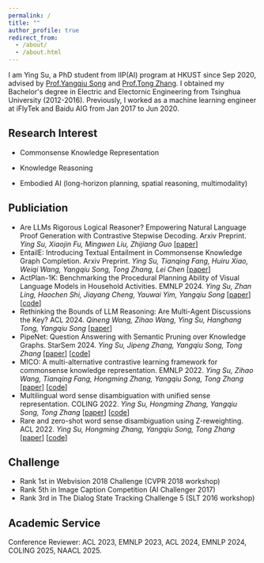 ```yaml
---
permalink: /
title: ""
author_profile: true
redirect_from: 
  - /about/
  - /about.html
---
```


I am Ying Su, a PhD student from IIP(AI) program at HKUST since Sep 2020, advised by [Prof.Yangqiu Song](https://www.cse.ust.hk/~yqsong/) and [Prof.Tong Zhang](https://tongzhang-ml.org/group.html). I obtained my Bachelor's degree in Electric and Electornic Engineering from Tsinghua University (2012-2016). Previously, I worked as a machine learning engineer at iFlyTek and Baidu AIG from Jan 2017 to Jun 2020.

Research Interest
------
- Commonsense Knowledge Representation
* Knowledge Reasoning
+ Embodied AI (long-horizon planning, spatial reasoning, multimodality)


Publiciation
------
- Are LLMs Rigorous Logical Reasoner? Empowering Natural Language Proof Generation with Contrastive Stepwise Decoding. Arxiv Preprint. _Ying Su, Xiaojin Fu, Mingwen Liu, Zhijiang Guo_ \[[paper](https://arxiv.org/pdf/2311.06736)\]
- EntailE: Introducing Textual Entailment in Commonsense Knowledge Graph Completion. Arxiv Preprint. _Ying Su, Tianqing Fang, Huiru Xiao, Weiqi Wang, Yangqiu Song, Tong Zhang, Lei Chen_ \[[paper](https://arxiv.org/pdf/2402.09666)\]
- ActPlan-1K: Benchmarking the Procedural Planning Ability of Visual Language Models in Household Activities. EMNLP 2024. _Ying Su, Zhan Ling, Haochen Shi, Jiayang Cheng, Yauwai Yim, Yangqiu Song_ \[[paper](https://arxiv.org/pdf/2410.03907)\] \[[code](https://github.com/HKUST-KnowComp/ActPlan-1K)\]
- Rethinking the Bounds of LLM Reasoning: Are Multi-Agent Discussions the Key? ACL 2024. _Qineng Wang, Zihao Wang, Ying Su, Hanghang Tong, Yangqiu Song_ \[[paper](https://aclanthology.org/2024.acl-long.331.pdf)\]
- PipeNet: Question Answering with Semantic Pruning over Knowledge Graphs. StarSem 2024. _Ying Su, Jipeng Zhang, Yangqiu Song, Tong Zhang_ \[[paper](https://aclanthology.org/2024.starsem-1.29.pdf)\] \[[code](https://github.com/HKUST-KnowComp/PipeNet)\]
- MICO: A multi-alternative contrastive learning framework for commonsense knowledge representation. EMNLP 2022. _Ying Su, Zihao Wang, Tianqing Fang, Hongming Zhang, Yangqiu Song, Tong Zhang_ \[[paper](https://aclanthology.org/2022.findings-emnlp.96.pdf)\] \[[code](https://github.com/HKUST-KnowComp/MICO)\]
- Multilingual word sense disambiguation with unified sense representation. COLING 2022. _Ying Su, Hongming Zhang, Yangqiu Song, Tong Zhang_ \[[paper](https://aclanthology.org/2022.coling-1.368.pdf)\] \[[code](https://github.com/suytingwan/multilingual-WSD)\]
- Rare and zero-shot word sense disambiguation using Z-reweighting. ACL 2022. _Ying Su, Hongming Zhang, Yangqiu Song, Tong Zhang_ \[[paper](https://aclanthology.org/2022.acl-long.323.pdf)\] \[[code](https://github.com/suytingwan/WSD-Z-reweighting)\]


Challenge
------
* Rank 1st in Webvision 2018 Challenge (CVPR 2018 workshop)
* Rank 5th in Image Caption Competition (AI Challenger 2017)
* Rank 3rd in The Dialog State Tracking Challenge 5 (SLT 2016 workshop)

Academic Service
------
Conference Reviewer: ACL 2023, EMNLP 2023, ACL 2024, EMNLP 2024, COLING 2025, NAACL 2025.
